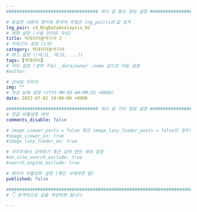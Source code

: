 ```yaml
---
################################### 게시 글 필수 정보 설정 ###################################

# 동일한 내용의 영어와 한국어 파일은 lng_pair(id)값 일치
lng_pair: id_BigDataAnalaysis_02
# 제목 설정 (사용 언어로 작성)
title: 빅데이터분석기사 2 - 
# 카테고리 설정 (1개)
category: 빅데이터분석기사
# 태그 설정 ([태그1, 태그2, ...])
tags: [빅데이터] 
# 저자 설정 (생략 가능) _data/owner .name 값으로 자동 설정
#author: 

# 섬네일 이미지
img: "" 
# 작성 날짜 설정 (YYYY-MM-DD HH:MM:SS +0900)
date: 2022-07-02 19:00:00 +0900

################################### 게시 글 기타 정보 설정 ###################################
# 댓글 비활성화 여부
comments_disable: false

# image_viewer_posts = false 혹은 image_lazy_loader_posts = false인 경우에만 사용
#image_viewer_on: true
#image_lazy_loader_on: true

# 사이트에서 검색하기 혹은 검색 엔진 제외 설정 
#on_site_search_exclude: true
#search_engine_exclude: true

# 페이지 비활성화 설정 (혹은 삭제하면 됨)
published: false

##########################################################################################
# 👇 본격적으로 글을 작성하면 됩니다. 

---
```

<!-- outline-start -->

<!-- outline-end -->

